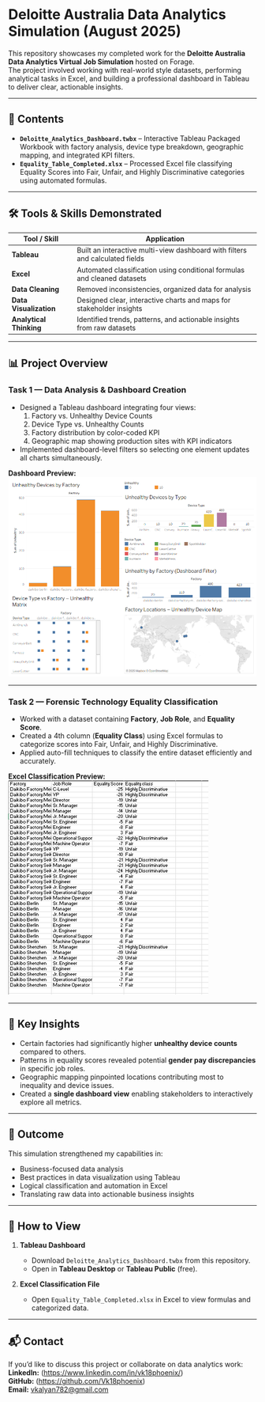 # Deloitte Australia Data Analytics Simulation (August 2025)

This repository showcases my completed work for the **Deloitte Australia Data Analytics Virtual Job Simulation** hosted on Forage.  
The project involved working with real-world style datasets, performing analytical tasks in Excel, and building a professional dashboard in Tableau to deliver clear, actionable insights.

---

## 📂 Contents

- **`Deloitte_Analytics_Dashboard.twbx`** – Interactive Tableau Packaged Workbook with factory analysis, device type breakdown, geographic mapping, and integrated KPI filters.
- **`Equality_Table_Completed.xlsx`** – Processed Excel file classifying Equality Scores into Fair, Unfair, and Highly Discriminative categories using automated formulas.

---

## 🛠 Tools & Skills Demonstrated

| Tool / Skill       | Application                                                                 |
|--------------------|-----------------------------------------------------------------------------|
| **Tableau**        | Built an interactive multi-view dashboard with filters and calculated fields |
| **Excel**          | Automated classification using conditional formulas and cleaned datasets    |
| **Data Cleaning**  | Removed inconsistencies, organized data for analysis                        |
| **Data Visualization** | Designed clear, interactive charts and maps for stakeholder insights     |
| **Analytical Thinking** | Identified trends, patterns, and actionable insights from raw datasets  |

---

## 📊 Project Overview

### **Task 1 — Data Analysis & Dashboard Creation**
- Designed a Tableau dashboard integrating four views:
  1. Factory vs. Unhealthy Device Counts  
  2. Device Type vs. Unhealthy Counts  
  3. Factory distribution by color-coded KPI  
  4. Geographic map showing production sites with KPI indicators
- Implemented dashboard-level filters so selecting one element updates all charts simultaneously.

**Dashboard Preview:**
![Tableau Task Dashboard](tableau-task-dashboard.png)

---

### **Task 2 — Forensic Technology Equality Classification**
- Worked with a dataset containing **Factory**, **Job Role**, and **Equality Score**.
- Created a 4th column (**Equality Class**) using Excel formulas to categorize scores into Fair, Unfair, and Highly Discriminative.
- Applied auto-fill techniques to classify the entire dataset efficiently and accurately.

**Excel Classification Preview:**
![Equity Table Snapshot](equity-table-snapshot.png)

---

## 📌 Key Insights
- Certain factories had significantly higher **unhealthy device counts** compared to others.  
- Patterns in equality scores revealed potential **gender pay discrepancies** in specific job roles.  
- Geographic mapping pinpointed locations contributing most to inequality and device issues.  
- Created a **single dashboard view** enabling stakeholders to interactively explore all metrics.

---

## 🚀 Outcome
This simulation strengthened my capabilities in:
- Business-focused data analysis
- Best practices in data visualization using Tableau
- Logical classification and automation in Excel
- Translating raw data into actionable business insights

---

## 🔗 How to View
1. **Tableau Dashboard**  
   - Download `Deloitte_Analytics_Dashboard.twbx` from this repository.
   - Open in **Tableau Desktop** or **Tableau Public** (free).

2. **Excel Classification File**  
   - Open `Equality_Table_Completed.xlsx` in Excel to view formulas and categorized data.

---

## 📬 Contact
If you’d like to discuss this project or collaborate on data analytics work:  
**LinkedIn:** (https://www.linkedin.com/in/vk18phoenix/)  
**GitHub:** (https://github.com/Vk18phoenix)  
**Email:** vkalyan782@gmail.com
